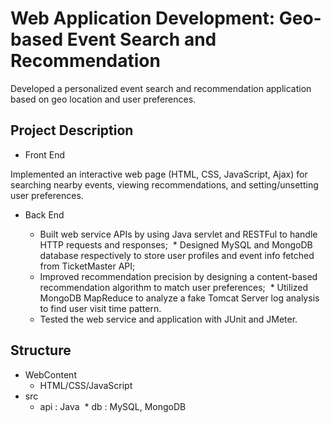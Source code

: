 # Web Application Development: Geo-based Event Search and Recommendation
Developed a personalized event search and recommendation application based on geo location and user preferences.
## Project Description
* Front End

Implemented an interactive web page (HTML, CSS, JavaScript, Ajax) for searching nearby events, viewing recommendations, 
and setting/unsetting user preferences.

* Back End

  * Built web service APIs by using Java servlet and RESTFul to handle HTTP requests and responses;
  * Designed MySQL and MongoDB database respectively to store user profiles and event info fetched from TicketMaster API;
  * Improved recommendation precision by designing a content-based recommendation algorithm to match user preferences;
  * Utilized MongoDB MapReduce to analyze a fake Tomcat Server log analysis to find user visit time pattern.
  * Tested the web service and application with JUnit and JMeter.

## Structure
* WebContent
  * HTML/CSS/JavaScript 
* src
  * api	: Java 
  * db : MySQL, MongoDB
